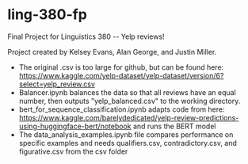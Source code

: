 # ling-380-fp
Final Project for Linguistics 380 -- Yelp reviews!

Project created by Kelsey Evans, Alan George, and Justin Miller.

* The original .csv is too large for github, but can be found here: https://www.kaggle.com/yelp-dataset/yelp-dataset/version/6?select=yelp_review.csv
* Balancer.ipynb balances the data so that all reviews have an equal number, then outputs "yelp_balanced.csv" to the working directory.
* bert_for_sequence_classification.ipynb adapts code from here: https://www.kaggle.com/barelydedicated/yelp-review-predictions-using-huggingface-bert/notebook and runs the BERT model 
* The data_analysis_examples.ipynb file compares performance on specific examples and needs qualifiers.csv, contradictory.csv, and figurative.csv from the csv folder
